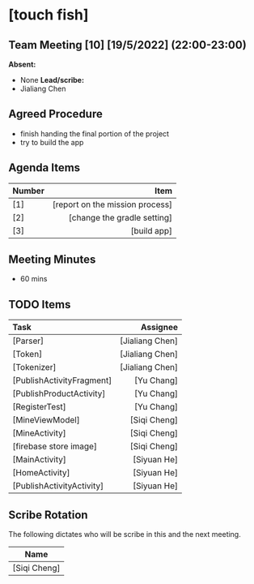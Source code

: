 # [touch fish]

## Team Meeting [10] [19/5/2022] (22:00-23:00)

**Absent:**

- None
  **Lead/scribe:**
- Jialiang Chen

## Agreed Procedure

- finish handing the final portion of the project
- try to build the app

## Agenda Items

| Number |                            Item |
| :----- | ------------------------------: |
| [1]    | [report on the mission process] |
| [2]    |     [change the gradle setting] |
| [3]    |                     [build app] |

## Meeting Minutes

- 60 mins

## TODO Items

| Task                             |        Assignee |
| :------------------------------- | --------------: |
| [Parser]                         | [Jialiang Chen] |
| [Token]                          | [Jialiang Chen] |
| [Tokenizer]                      | [Jialiang Chen] |
| [PublishActivityFragment]        |      [Yu Chang] |
| [PublishProductActivity]         |      [Yu Chang] |
| [RegisterTest]                   |      [Yu Chang] |
| [MineViewModel]                  |    [Siqi Cheng] |
| [MineActivity]                   |    [Siqi Cheng] |
| [firebase store image]           |    [Siqi Cheng] |
| [MainActivity]                   |     [Siyuan He] |
| [HomeActivity]                   |     [Siyuan He] |
| [PublishActivityActivity]        |     [Siyuan He] |


## Scribe Rotation

The following dictates who will be scribe in this and the next meeting.

|    Name     |
| :---------: |
| [Siqi Cheng]|